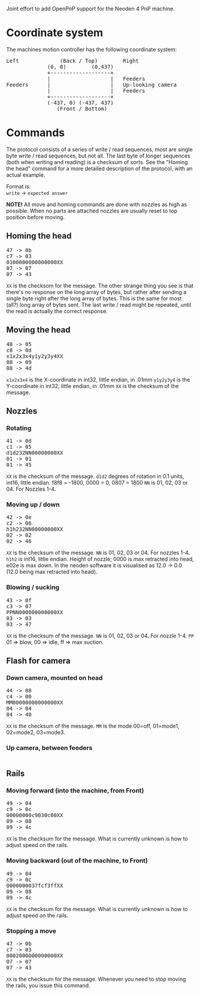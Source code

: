 Joint effort to add OpenPnP support for the Neoden 4 PnP machine.

# Coordinate system

The machines motion controller has the following coordinate system:
<pre>
Left             (Back / Top)        Right
             (0, 0)        (0,437)
             +-------------------+
             |                   |   Feeders
Feeders      |                   |   Up-looking camera
             |                   |   Feeders
             +-------------------+
             (-437, 0) (-437, 437)
                (Front / Bottom)
</pre>


# Commands

The protocol consists of a series of write / read sequences, most are single byte write / read sequences, but not all. The last byte of longer sequences (both when writing and reading) is a checksum of sorts. See the "Homing the head" command for a more detailed description of the protocol, with an actual example.

Format is:<br>
`write` -> `expected answer`

**NOTE!** All move and homing commands are done with nozzles as high as possible. When no parts are attached nozzles are usually reset to top position before moving.

## Homing the head
<pre>
47 -> 0b
c7 -> 03
0100000000000000XX
07 -> 07
07 -> 43
</pre>

`XX` is the checksom for the message.
The other strange thing you see is that there's no response on the long array of bytes, but rather after sending a single byte right after the long array of bytes. This is the same for most (all?) long array of bytes sent.
The last write / read might be repeated, until the read is actually the correct response.

## Moving the head

<pre>
48 -> 05
c8 -> 0d
x1x2x3x4y1y2y3y4XX
08 -> 09
08 -> 4d
</pre>

`x1x2x3x4` is the X-coordinate in int32, little endian, in .01mm
`y1y2y3y4` is the Y-coordinate in int32, little endian, in .01mm
`XX` is the checksum of the message.

## Nozzles

### Rotating
<pre>
41 -> 0d
c1 -> 05
d1d232NN00000000XX
01 -> 01
01 -> 45
</pre>

`XX` is the checksum of the message.
`d1d2` degrees of rotation in 0.1 units, int16, little endian. f8f8 = -1800, 0000 = 0, 0807 = 1800
`NN` is 01, 02, 03 or 04. For Nozzles 1-4.

### Moving up / down
<pre>
42 -> 0e
c2 -> 06
h1h232NN00000000XX
02 -> 02
02 -> 46
</pre>

`XX` is the checksum of the message.
`NN` is 01, 02, 03 or 04. For nozzles 1-4.
`h1h2` is int16, little endian. Height of nozzle; 0000 is max retracted into head, e02e is max down.
In the neoden software it is visualised as 12.0 -> 0.0 (12.0 being max retracted into head).


### Blowing / sucking
<pre>
43 -> 0f
c3 -> 07
PPNN000000000000XX 
03 -> 03
03 -> 47
</pre>

`XX` is the checksum of the message.
`NN` is 01, 02, 03 or 04. For nozzle 1-4.
`PP` 01 => blow, 00 => idle, ff => max suction.

## Flash for camera

### Down camera, mounted on head
<pre>
44 -> 08
c4 -> 00
MM00000000000000XX
04 -> 04
04 -> 40
</pre>

`XX` is the checksum of the message.
`MM` is the mode 00=off, 01=mode1, 02=mode2, 03=mode3.

### Up camera, between feeders
<pre>
</pre>

## Rails

### Moving forward (into the machine, from Front)
<pre>
49 -> 04
c9 -> 0c
00000000c9030c00XX
09 -> 08
09 -> 4c
</pre>

`XX` is the checksum for the message.
What is currently unknown is how to adjust speed on the rails.


### Moving backward (out of the machine, to Front)
<pre>
49 -> 04 
c9 -> 0c
0000000037fcf3ffXX 
09 -> 08
09 -> 4c
</pre>

`XX` is the checksum for the message.
What is currently unknown is how to adjust speed on the rails.

### Stopping a move
<pre>
47 -> 0b
c7 -> 03
0002000000000000XX
07 -> 07
07 -> 43
</pre>

`XX` is the checksum for the message.
Whenever you need to stop moving the rails, you issue this command.